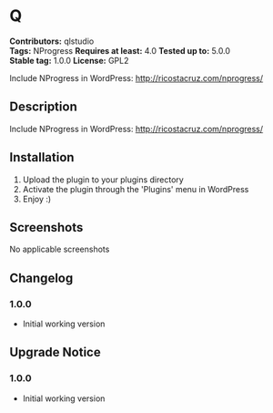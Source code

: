 # Q #
**Contributors:** qlstudio  
**Tags:** NProgress
**Requires at least:** 4.0
**Tested up to:** 5.0.0  
**Stable tag:** 1.0.0
**License:** GPL2  

Include NProgress in WordPress: http://ricostacruz.com/nprogress/

## Description ##

Include NProgress in WordPress: http://ricostacruz.com/nprogress/

## Installation ##

1. Upload the plugin to your plugins directory
1. Activate the plugin through the 'Plugins' menu in WordPress
1. Enjoy :)

## Screenshots ##

No applicable screenshots

## Changelog ##

### 1.0.0 ###

* Initial working version

## Upgrade Notice ##

### 1.0.0 ###

* Initial working version